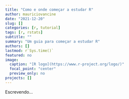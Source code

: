 ```yaml
---
title: "Como e onde começar a estudar R"
author: mauriciovancine
date: "2021-12-20"
slug: []
categories: [r, tutorial]
tags: [r, rstats]
subtitle: ""
summary: "Um guia para começar a estudar R"
authors: []
lastmod: r`Sys.time()`
featured: no
image: 
  caption: "[R logo](https://www.r-project.org/logo/)"
  focal_point: "center"
  preview_only: no
projects: []
---
```


Escrevendo...
